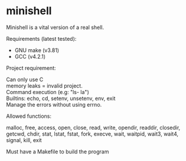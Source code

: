 # minishell

Minishell is a vital version of a real shell. <br />

Requirements (latest tested):
- GNU make (v3.81) <br />
- GCC (v4.2.1)


Project requirement:

Can only use C <br />
memory leaks = invalid project. <br />
Command execution (e.g: "ls- la") <br />
Builtins: echo, cd, setenv, unsetenv, env, exit <br />
Manage the errors without using errno.


Allowed functions:

malloc, free, access, open, close, read, write, opendir, readdir, closedir, getcwd, chdir, stat, lstat, fstat, fork, execve, wait, waitpid, wait3, wait4, signal, kill, exit <br />

Must have a Makefile to build the program
